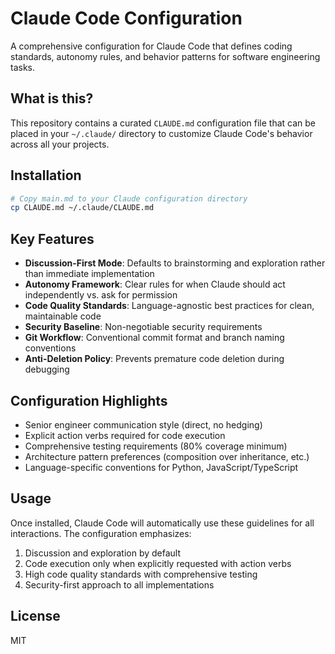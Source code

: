 # Claude Code Configuration

A comprehensive configuration for Claude Code that defines coding standards, autonomy rules, and behavior patterns for software engineering tasks.

## What is this?

This repository contains a curated `CLAUDE.md` configuration file that can be placed in your `~/.claude/` directory to customize Claude Code's behavior across all your projects.

## Installation

```bash
# Copy main.md to your Claude configuration directory
cp CLAUDE.md ~/.claude/CLAUDE.md
```

## Key Features

- **Discussion-First Mode**: Defaults to brainstorming and exploration rather than immediate implementation
- **Autonomy Framework**: Clear rules for when Claude should act independently vs. ask for permission
- **Code Quality Standards**: Language-agnostic best practices for clean, maintainable code
- **Security Baseline**: Non-negotiable security requirements
- **Git Workflow**: Conventional commit format and branch naming conventions
- **Anti-Deletion Policy**: Prevents premature code deletion during debugging

## Configuration Highlights

- Senior engineer communication style (direct, no hedging)
- Explicit action verbs required for code execution
- Comprehensive testing requirements (80% coverage minimum)
- Architecture pattern preferences (composition over inheritance, etc.)
- Language-specific conventions for Python, JavaScript/TypeScript

## Usage

Once installed, Claude Code will automatically use these guidelines for all interactions. The configuration emphasizes:

1. Discussion and exploration by default
2. Code execution only when explicitly requested with action verbs
3. High code quality standards with comprehensive testing
4. Security-first approach to all implementations

## License

MIT
